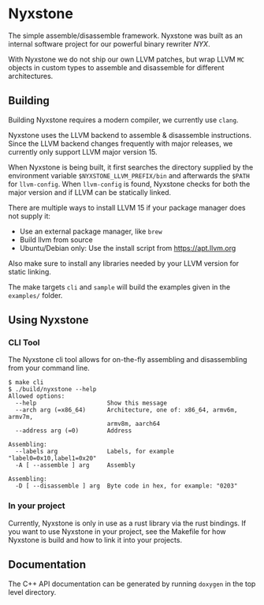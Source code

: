 # Nyxstone

The simple assemble/disassemble framework. Nyxstone was built as an internal software project for our powerful binary rewriter _NYX_. 

With Nyxstone we do not ship our own LLVM patches, but wrap LLVM `MC` objects in custom types to assemble and disassemble for
different architectures.

## Building

Building Nyxstone requires a modern compiler, we currently use `clang`. 

Nyxstone uses the LLVM backend to assemble & disassemble instructions. Since the LLVM backend changes frequently with major releases, we currently only support LLVM major version 15. 

When Nyxstone is being built, it first searches the directory supplied by the environment variable `$NYXSTONE_LLVM_PREFIX/bin` and afterwards the `$PATH` for `llvm-config`.  When `llvm-config` is found, Nyxstone checks for both the major version and if LLVM can be statically linked. 

There are multiple ways to install LLVM 15 if your package manager does not supply it:
 - Use an external package manager, like `brew`
 - Build llvm from source
 - Ubuntu/Debian only: Use the install script from https://apt.llvm.org

Also make sure to install any libraries needed by your LLVM version for static linking.

The make targets `cli` and `sample` will build the examples given in the `examples/` folder. 

## Using Nyxstone

### CLI Tool

The Nyxstone cli tool allows for on-the-fly assembling and disassembling from your command line.
```
$ make cli
$ ./build/nyxstone --help
Allowed options:
  --help                    Show this message
  --arch arg (=x86_64)      Architecture, one of: x86_64, armv6m, armv7m,
                            armv8m, aarch64
  --address arg (=0)        Address

Assembling:
  --labels arg              Labels, for example "label0=0x10,label1=0x20"
  -A [ --assemble ] arg     Assembly

Assembling:
  -D [ --disassemble ] arg  Byte code in hex, for example: "0203"
```

### In your project

Currently, Nyxstone is only in use as a rust library via the rust bindings. If you want to use Nyxstone in your project, see the Makefile for how Nyxstone is build and how to link it into your projects.

## Documentation

The C++ API documentation can be generated by running `doxygen` in the top level directory.
